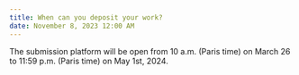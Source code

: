 ```yaml
---
title: When can you deposit your work?
date: November 8, 2023 12:00 AM
---
```

The submission platform will be open from 10 a.m. (Paris time) on March 26 to 11:59 p.m. (Paris time) on May 1st, 2024.
